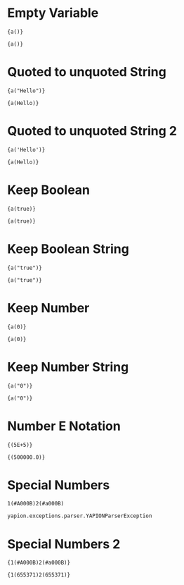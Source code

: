 # Empty Variable
```I chars
{a()}
```

```O
{a()}
```

# Quoted to unquoted String
```I
{a("Hello")}
```

```O
{a(Hello)}
```

# Quoted to unquoted String 2
```I
{a('Hello')}
```

```O
{a(Hello)}
```

# Keep Boolean
```I
{a(true)}
```

```O
{a(true)}
```

# Keep Boolean String
```I
{a("true")}
```

```O
{a("true")}
```

# Keep Number
```I
{a(0)}
```

```O
{a(0)}
```

# Keep Number String
```I
{a("0")}
```

```O
{a("0")}
```

# Number E Notation
```I
{(5E+5)}
```

```O
{(500000.0)}
```

# Special Numbers
```I
1(#A000B)2(#a000B)
```

```E
yapion.exceptions.parser.YAPIONParserException
```

# Special Numbers 2
```I
{1(#A000B)2(#a000B)}
```

```O
{1(655371)2(655371)}
```